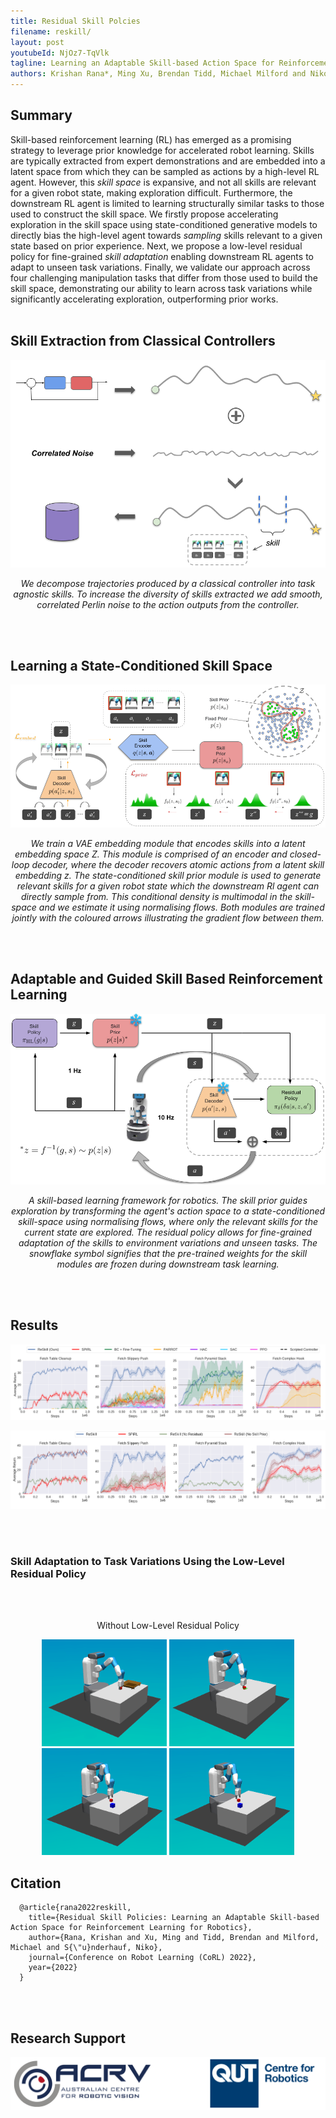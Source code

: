```yaml
---
title: Residual Skill Polcies
filename: reskill/
layout: post
youtubeId: NjOz7-TqVlk
tagline: Learning an Adaptable Skill-based Action Space for Reinforcement Learning for Robotics
authors: Krishan Rana*, Ming Xu, Brendan Tidd, Michael Milford and Niko Suenderhauf
--- 
```


## Summary

Skill-based reinforcement learning (RL) has emerged as a promising strategy to leverage prior knowledge for accelerated robot learning. Skills are typically extracted from expert demonstrations and are embedded into a latent space from which they can be sampled as actions by a high-level RL agent. However, this *skill space* is expansive, and not all skills are relevant for a given robot state, making exploration difficult. Furthermore, the downstream RL agent is limited to learning structurally similar tasks to those used to construct the skill space. We firstly propose accelerating exploration in the skill space using state-conditioned generative models to directly bias the high-level agent towards *sampling* skills relevant to a given state based on prior experience. Next, we propose a low-level residual policy for fine-grained *skill adaptation* enabling downstream RL agents to adapt to unseen task variations. Finally, we validate our approach across four challenging manipulation tasks that differ from those used to build the skill space, demonstrating our ability to learn across task variations while significantly accelerating exploration, outperforming prior works.
<br/><br/>

## Skill Extraction from Classical Controllers
  
<p align="center">
  <img src="/images/skill_extraction.png" width="600" />
</p>
<p align="center">
    <em>We decompose trajectories produced by a classical controller into task agnostic skills. To increase the diversity of skills extracted we add smooth, correlated Perlin noise to the action outputs from the controller.</em>
</p>

<br/><br/>
  
## Learning a State-Conditioned Skill Space
  
 <p align="center">
  <img src="/images/skill_module.png" />
</p>
<p align="center">
    <em>We train a VAE embedding module that encodes skills into a latent embedding space Z. This module is comprised of an encoder and closed-loop decoder, where the decoder recovers atomic actions from a latent skill embedding z. The state-conditioned skill prior module is used to generate relevant skills for a given robot state which the downstream Rl agent can directly sample from. This conditional density is multimodal in the skill-space and we estimate it using normalising flows. Both modules are trained jointly with the coloured arrows illustrating the gradient flow between them.</em>
</p>
  
<br/><br/>
  
## Adaptable and Guided Skill Based Reinforcement Learning
    
<p align="center">
  <img src="/images/reskill.png" width="800" />
</p>
<p align="center">
    <em>A skill-based learning framework for robotics. The skill prior guides exploration by transforming the agent's action space to a state-conditioned skill-space using normalising flows, where only the relevant skills for the current state are explored. The residual policy allows for fine-grained adaptation of the skills to environment variations and unseen tasks. The snowflake symbol signifies that the pre-trained weights for the skill modules are frozen during downstream task learning.</em>
</p>
  
<br/><br/>
 
## Results

<p align="center">
  <img src="/images/reskill_training_curves.png" />
</p>

<p align="center">
  <img src="/images/reskill_training_curves_ablation.png" />
</p>

<br/><br/>

### Skill Adaptation to Task Variations Using the Low-Level Residual Policy

<br/><br/>

<p align="center"> 
  Without Low-Level Residual Policy
</p>

<p align="center">
<img src="/images/table-cleanup.gif" width="200"/>
<img src="/images/slippery_push2.gif" width="200"/>
<img src="/images/stacking.gif" width="200"/>
<img src="/images/stacking.gif" width="200"/>
</p>


<!-- ![alt-text-2](/images/table-cleanup.gif "title-2" =75%x) -->

<!-- Table-Cleanup         |  Slippery Push        |   Pyramid-Stack                 |      Complex-Hook               |
:-------------------------:|:-------------------------:|:-------------------------:|:-------------------------:
![](/images/table-cleanup.gif)  |  ![](/images/slippery_push2.gif) | ![](/images/stacking.gif)  |  ![](/images/stacking.gif)

<p align="center"> 
  With Low-Level Residual Policy (ReSkill)
</p>

Table-Cleanup         |  Slippery Push        |   Pyramid-Stack                 |      Complex-Hook               |
:-------------------------:|:-------------------------:|:-------------------------:|:-------------------------:
![](/images/table_cleanup_no_res_2.gif)  |  ![](/images/slippery_push_no_res.gif) | ![](/images/stacking_no_res.gif)  |  ![](/images/stacking.gif)

 -->
 
 
## Citation
```
  @article{rana2022reskill,
    title={Residual Skill Policies: Learning an Adaptable Skill-based Action Space for Reinforcement Learning for Robotics},
    author={Rana, Krishan and Xu, Ming and Tidd, Brendan and Milford, Michael and S{\"u}nderhauf, Niko},
    journal={Conference on Robot Learning (CoRL) 2022},
    year={2022}
  }
```
<br/><br/>

## Research Support

<p align="center">
  <img src="/images/logos.png" />
</p>
